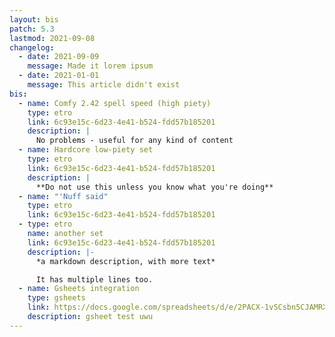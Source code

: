 ```yaml
---
layout: bis
patch: 5.3
lastmod: 2021-09-08
changelog:
  - date: 2021-09-09
    message: Made it lorem ipsum
  - date: 2021-01-01
    message: This article didn't exist
bis:
  - name: Comfy 2.42 spell speed (high piety)
    type: etro
    link: 6c93e15c-6d23-4e41-b524-fdd57b185201
    description: |
      No problems - useful for any kind of content
  - name: Hardcore low-piety set
    type: etro
    link: 6c93e15c-6d23-4e41-b524-fdd57b185201
    description: |
      **Do not use this unless you know what you're doing**
  - name: "'Nuff said"
    type: etro
    link: 6c93e15c-6d23-4e41-b524-fdd57b185201
  - type: etro
    name: another set
    link: 6c93e15c-6d23-4e41-b524-fdd57b185201
    description: |-
      *a markdown description, with more text*

      It has multiple lines too.
  - name: Gsheets integration
    type: gsheets
    link: https://docs.google.com/spreadsheets/d/e/2PACX-1vSCsbn5CJAMRXv-WJEV-W1FCPtrVhZeMU0JD8SleJ_Ga_5ur7wgLisKdca5M-KzTqahrtCjAP9qLtvG/pubhtml
    description: gsheet test uwu
---
```

